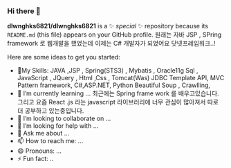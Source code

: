 ### Hi there 👋


**dlwnghks6821/dlwnghks6821** is a ✨ _special_ ✨ repository because its `README.md` (this file) appears on your GitHub profile.
원래는 자바 JSP , SPring framework 로 웹개발을 했었는데 이제는 C# 개발자가 되었어요 닷넷프레임워크..!

Here are some ideas to get you started:

- 🔭My Skills: JAVA ,JSP , Spring(STS3) , Mybatis , Oracle11g Sql , JavaScript , JQuery , Html ,Css , Tomcat(Was) JDBC Template API, MVC Pattern framework,
C#,ASP.NET, Python Beautiful Soup , Crawlling,
- 🌱 I’m currently learning ... 최근에는 Spring frame work 를 배우고있습니다. 그리고 요즘 React .js 라는 javascript 라이브러리에 너무 관심이 많아져서 따로 더 공부하고 있는중입니다.
- 👯 I’m looking to collaborate on ...
- 🤔 I’m looking for help with ...
- 💬 Ask me about ...
- 📫 How to reach me: ...
- 😄 Pronouns: ...
- ⚡ Fun fact: ..

